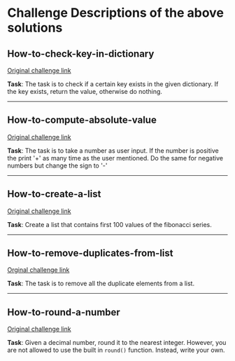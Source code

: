 # Challenge Descriptions of the above solutions

## How-to-check-key-in-dictionary
[Original challenge link](https://therenegadecoder.com/code/how-to-check-if-a-key-exists-in-a-dictionary-in-python/#challenge)

**Task**: The task is to check if a certain key exists in the given dictionary. If the key exists, return the value, otherwise do nothing.

***

## How-to-compute-absolute-value
[Original challenge link](https://therenegadecoder.com/code/how-to-compute-absolute-value-in-python/#challenge)

**Task**: The task is to take a number as user input. If the number is positive the print '+' as many time as the user mentioned. Do the same for negative numbers but change the sign to '-'

***

## How-to-create-a-list
[Original challenge link](https://therenegadecoder.com/code/how-to-create-a-list-in-python/#challenge)

**Task**: Create a list that contains first 100 values of the fibonacci series.

***

## How-to-remove-duplicates-from-list
[Orginal challenge link](#)

**Task**: The task is to remove all the duplicate elements from a list.

***

## How-to-round-a-number
[Original challenge link](https://therenegadecoder.com/code/how-to-round-a-number-in-python/#challenge)

**Task**: Given a decimal number, round it to the nearest integer. However, you are not allowed to use the built in `round()` function. Instead, write your own.
